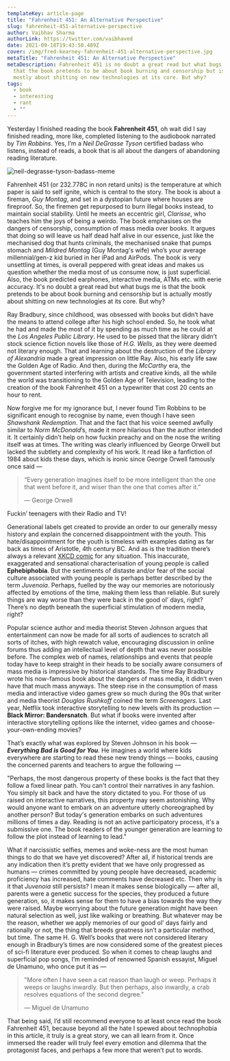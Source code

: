 ```yaml
---
templateKey: article-page
title: "Fahrenheit 451: An Alternative Perspective"
slug: fahrenheit-451-alternative-perspective
author: Vaibhav Sharma
authorLink: https://twitter.com/vaibhaved
date: 2021-09-18T19:43:50.489Z
cover: /img/fred-kearney-fahrenheit-451-alternative-perspective.jpg
metaTitle: "Fahrenheit 451: An Alternative Perspective"
metaDescription: Fahrenheit 451 is no doubt a great read but what bugs me is
  that the book pretends to be about book burning and censorship but is actually
  mostly about shitting on new technologies at its core. But why?
tags:
  - book
  - interesting
  - rant
  - ""
---
```

Yesterday I finished reading the book **Fahrenheit 451**, oh wait did I say finished reading, more like, completed listening to the audiobook narrated by *Tim Robbins*. Yes, I’m a *Neil DeGrasse Tyson* certified badass who listens, instead of reads, a book that is all about the dangers of abandoning reading literature. 

![neil-degrasse-tyson-badass-meme](/img/neiltysonbadass.png "neil-degrasse-tyson-badass-meme")

Fahrenheit 451 (or 232.778C in non retard units) is the temperature at which paper is said to self ignite, which is central to the story. The book is about a fireman, *Guy Montag*, and set in a dystopian future where houses are fireproof. So, the firemen get repurposed to burn illegal books instead, to maintain social stability. Until he meets an eccentric girl, *Clarisse*, who teaches him the joys of being a weirdo. The book emphasises on the dangers of censorship, consumption of mass media over books. It argues that doing so will leave us half dead half alive in our essence, just like the mechanised dog that hunts criminals, the mechanised snake that pumps stomach and *Mildred Montag* (Guy Montag's wife) who’s your average millennial/gen-z kid buried in her iPad and AirPods. The book is very unsettling at times, is overall peppered with great ideas and makes us question whether the media most of us consume now, is just superficial. Also, the book predicted earphones, interactive media, ATMs etc. with eerie accuracy. It's no doubt a great read but what bugs me is that the book pretends to be about book burning and censorship but is actually mostly about shitting on new technologies at its core. But why?

Ray Bradbury, since childhood, was obsessed with books but didn’t have the means to attend college after his high school ended. So, he took what he had and made the most of it by spending as much time as he could at the *Los Angeles Public Library*. He used to be pissed that the library didn’t stock science fiction novels like those of *H.G. Wells*, as they were deemed not literary enough. That and learning about the destruction of the *Library of Alexandria* made a great impression on little Ray. Also, his early life saw the Golden Age of Radio. And then, during the *McCarthy* era, the government started interfering with artists and creative kinds, all the while the world was transitioning to the Golden Age of Television, leading to the creation of the book Fahrenheit 451 on a typewriter that cost 20 cents an hour to rent.

Now forgive me for my ignorance but, I never found Tim Robbins to be significant enough to recognise by name, even though I have seen *Shawshank Redemption*. That and the fact that his voice seemed awfully similar to *Norm McDonald*’s, made it more hilarious than the author intended it. It certainly didn’t help on how fuckin preachy and on the nose the writing itself was at times. The writing was clearly influenced by George Orwell but lacked the subtlety and complexity of his work. It read like a fanfiction of 1984 about kids these days, which is ironic since George Orwell famously once said ―

> “Every generation imagines itself to be more intelligent than the one that went before it, and wiser than the one that comes after it.”
>
> ― George Orwell

Fuckin’ teenagers with their Radio and TV! 

Generational labels get created to provide an order to our generally messy history and explain the concerned disappointment with the youth. This hate/disappointment for the youth is timeless with examples dating as far back as times of Aristotle, 4th century BC. And as is the tradition there’s always a relevant [XKCD comic](https://xkcd.com/1227/) for any situation. This inaccurate, exaggerated and sensational characterisation of young people is called **Ephebiphobia**. But the sentiments of distaste and/or fear of the social culture associated with young people is perhaps better described by the term *Juvenoia*. Perhaps, fuelled by the way our memories are notoriously affected by emotions of the time, making them less than reliable. But surely things are way worse than they were back in the good ol’ days, right? There’s no depth beneath the superficial stimulation of modern media, right?

Popular science author and media theorist Steven Johnson argues that entertainment can now be made for all sorts of audiences to scratch all sorts of itches, with high rewatch value, encouraging discussion in online forums thus adding an intellectual level of depth that was never possible before. The complex web of names, relationships and events that people today have to keep straight in their heads to be socially aware consumers of mass media is impressive by historical standards. The time Ray Bradbury wrote his now-famous book about the dangers of mass media, it didn’t even have that much mass anyways. The steep rise in the consumption of mass media and interactive video games grew so much during the 90s that writer and media theorist *Douglas Rushkoff* coined the term *Screenagers*. Last year, Netflix took interactive storytelling to new levels with its production ― **Black Mirror: Bandersnatch**. But what if books were invented after interactive storytelling options like the internet, video games and choose-your-own-ending movies?

That’s exactly what was explored by Steven Johnson in his book ― ***Everything Bad is Good for You***. He imagines a world where kids everywhere are starting to read these new trendy things ― books, causing the concerned parents and teachers to argue the following ―

"Perhaps, the most dangerous property of these books is the fact that they follow a fixed linear path. You can't control their narratives in any fashion. You simply sit back and have the story dictated to you. For those of us raised on interactive narratives, this property may seem astonishing. Why would anyone want to embark on an adventure utterly choreographed by another person? But today's generation embarks on such adventures millions of times a day. Reading is not an active participatory process, it's a submissive one. The book readers of the younger generation are learning to follow the plot instead of learning to lead."

What if narcissistic selfies, memes and woke-ness are the most human things to do that we have yet discovered? After all, if historical trends are any indication then it’s pretty evident that we have only progressed as humans ― crimes committed by young people have decreased, academic proficiency has increased, hate comments have decreased etc. Then why is it that *Juvenoia* still persists? I mean it makes sense biologically ― after all, parents were a genetic success for the species, they produced a future generation, so, it makes sense for them to have a bias towards the way they were raised. Maybe worrying about the future generation might have been natural selection as well, just like walking or breathing. But whatever may be the reason, whether we apply memories of our good ol' days fairly and rationally or not, the thing that breeds greatness isn’t a particular method, but time. The same H. G. Well’s books that were not considered literary enough in Bradbury’s times are now considered some of the greatest pieces of sci-fi literature ever produced. So when it comes to cheap laughs and superficial pop songs, I’m reminded of renowned Spanish essayist, Miguel de Unamuno, who once put it as ―

> "More often I have seen a cat reason than laugh or weep. Perhaps it weeps or laughs inwardly. But then perhaps, also inwardly, a crab resolves equations of the second degree."
>
> ― Miguel de Unamuno

That being said, I’d still recommend everyone to at least once read the book Fahrenheit 451, because beyond all the hate I spewed about technophobia in this article, it truly is a great story, we can all learn from it. Once immersed the reader will truly feel every emotion and dilemma that the protagonist faces, and perhaps a few more that weren’t put to words.